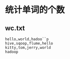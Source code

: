 # 统计单词的个数

## wc.txt

```text
hello,world,hadoo``p
hive,sqoop,flume,hello
kitty,tom,jerry,world
hadoop
```